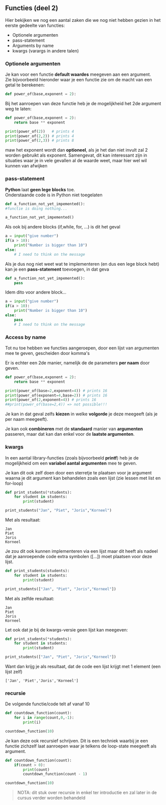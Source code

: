 ## Functies (deel 2)

Hier bekijken we nog een aantal zaken die we nog niet hebben gezien in het eerste gedeelte van functies:

* Optionele argumenten
* pass-statement
* Arguments by name
* kwargs (varargs in andere talen)

### Optionele argumenten

Je kan voor een functie **default waardes** meegeven aan een argument.  
Zie bijvoorbeeld hieronder waar je een functie zie om de macht van een getal te berekenen:

~~~python
def power_of(base,exponent = 2):
~~~

Bij het aanroepen van deze functie heb je de mogelijkheid het 2de argument weg te laten:

~~~python
def power_of(base,exponent = 2):
    return base ** exponent

print(power_of(2))   # prints 4
print(power_of(2,2)) # prints 4
print(power_of(2,3)) # prints 8
~~~

maw het exponent wordt dan **optioneel**, als je het dan niet invult zal 2 worden gebruikt als exponent.
Samengevat, dit kan interessant zijn in situaties waar je in vele gevallen al de waarde weet, maar hier wel wil kunnen van afwijken

### pass-statement

**Python** laat **geen lege blocks** toe.  
Onderstaande code is in Python niet toegelaten

~~~python
def a_function_not_yet_impemented():
#functie is doing nothing...

a_function_not_yet_impemented()
~~~

Als ook bij andere blocks (if,while, for, ...) is dit het geval

~~~python
a = input("give number")
if(a > 10):
    print("Number is bigger than 10")
else:
    # I need to think on the message
~~~

Als je dus nog niet weet wat te implementeren (en dus een lege block hebt) kan je een **pass-statement** toevoegen, in dat geva

~~~python
def a_function_not_yet_impemented():
    pass
~~~

Idem dito voor andere block...


~~~python
a = input("give number")
if(a > 10):
    print("Number is bigger than 10")
else:
    pass
    # I need to think on the message
~~~

### Access by name

Tot nu toe hebben we functies aangeroepen, door een lijst van argumenten mee te geven, gescheiden door komma's

Er is echter een 2de manier, namelijk de de parameters **per naam** door geven.

~~~python
def power_of(base,exponent = 2):
    return base ** exponent

print(power_of(base=2,exponent=4)) # prints 16
print(power_of(exponent=4,base=2)) # prints 16
print(power_of(2,exponent=4)) # prints 16
##print(power_of(base=2,4)) => not possible!!!
~~~

Je kan in dat geval zelfs **kiezen** in welke **volgorde** je deze meegeeft (als je per naam meegeeft).  

Je kan ook **combineren** met de **standaard** manier van **argumenten** passeren, maar dat kan dan enkel voor de **laatste argumenten**.

### kwargs

In een aantal library-functies (zoals bijvoorbeeld **printf**) heb je de mogelijkheid om een **variabel aantal argumenten** mee te geven.  

Je kan dit ook zelf doen door een sterretje te plaatsen voor je argument waarna je dit argument kan behandelen zoals een lijst (zie lessen met list en for-loop)

~~~python
def print_students(*students):
    for student in students:
        print(student)

print_students("Jan", "Piet", "Joris","Korneel")
~~~

Met als resultaat:

~~~
Jan
Piet
Joris
Korneel
~~~

Je zou dit ook kunnen implementeren via een lijst maar dit heeft als nadeel dat je aanroepende code extra symbolen ([...]) moet plaatsen voor deze lijst.

~~~python
def print_students(students):
    for student in students:
        print(student)

print_students(["Jan", "Piet", "Joris","Korneel"])
~~~

Met als zelfde resultaat:

~~~
Jan
Piet
Joris
Korneel
~~~

Let ook dat je bij de kwargs-versie geen lijst kan meegeven:

~~~python
def print_students(*students):
    for student in students:
        print(student)

print_students(["Jan", "Piet", "Joris","Korneel"])
~~~

Want dan krijg je als resultaat, dat de code een lijst krijgt met 1 element (een lijst zelf)

~~~
['Jan', 'Piet','Joris','Korneel']
~~~


### recursie

De volgende functie/code telt af vanaf 10

~~~python
def countdown_function(count):
    for i in range(count,0,-1):
        print(i)

countdown_function(10)
~~~

Je kan deze ook recursief schrijven.
Dit is een techniek waarbij je een functie zichzelf laat aanroepen waar je telkens de loop-state meegeeft als argument.

~~~python
def countdown_function(count):
    if(count > 0):
        print(count)
        countdown_function(count - 1)

countdown_function(10)
~~~

> NOTA: dit stuk over recursie in enkel ter introductie en zal later in de cursus verder worden behandeld
